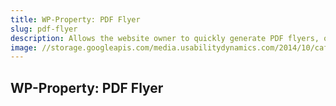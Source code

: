 ```yaml
---
title: WP-Property: PDF Flyer
slug: pdf-flyer
description: Allows the website owner to quickly generate PDF flyers, or brochures, ready for printing or download.
image: //storage.googleapis.com/media.usabilitydynamics.com/2014/10/cafbdb86-wpproperty-extension-pdf_flyer-icon-300x300.png
---
```


## WP-Property: PDF Flyer